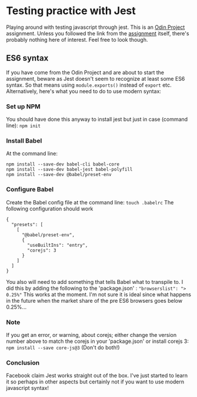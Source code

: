 # Testing practice with Jest

Playing around with testing javascript through jest.  This is an [Odin Project](https://www.theodinproject.com/home) assignment.  Unless you followed the link from the [assignment](https://www.theodinproject.com/courses/javascript/lessons/testing-practice?ref=lnav) itself, there's probably nothing here of interest.  Feel free to look though.

## ES6 syntax
If you have come from the Odin Project and are about to start the assignment, beware as Jest doesn't seem to recognize at least some ES6 syntax.  So that means using `module.exports()` instead of `export` etc.  Alternatively, here's what you need to do to use modern syntax:

### Set up NPM
You should have done this anyway to install jest but just in case (command line):
`npm init`

### Install Babel
At the command line:
```
npm install --save-dev babel-cli babel-core
npm install --save-dev babel-jest babel-polyfill
npm install --save-dev @babel/preset-env

```
### Configure Babel
Create the Babel config file at the command line:
`touch .babelrc`
The following configuration should work
```
{
  "presets": [
    [
      "@babel/preset-env",
      {
        "useBuiltIns": "entry",
        "corejs": 3
      }
    ]
  ]
}

```
You also will need to add something that tells Babel what to transpile to.  I did this by adding the following to the 'package.json' :
  `"browserslist": "> 0.25%"`
This works at the moment.  I'm not sure it is ideal since what happens in the future when the market share of the pre ES6 browsers goes below 0.25%...

### Note
If you get an error, or warning, about corejs; either change the version number above to match the corejs in your 'package.json' or install corejs 3:
`npm install --save core-js@3`
(Don't do both!)

### Conclusion
Facebook claim Jest works straight out of the box.  I've just started to learn it so perhaps in other aspects but certainly not if you want to use modern javascript syntax!
